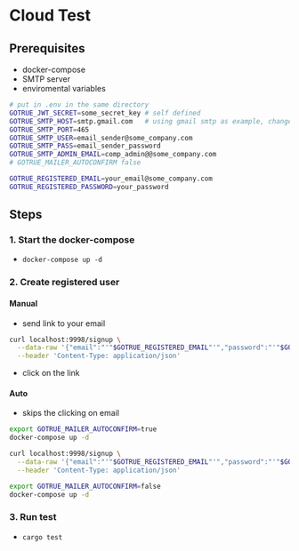 # Cloud Test

## Prerequisites
- docker-compose
- SMTP server
- enviromental variables
```bash
# put in .env in the same directory
GOTRUE_JWT_SECRET=some_secret_key # self defined
GOTRUE_SMTP_HOST=smtp.gmail.com   # using gmail smtp as example, change if needed
GOTRUE_SMTP_PORT=465
GOTRUE_SMTP_USER=email_sender@some_company.com
GOTRUE_SMTP_PASS=email_sender_password
GOTRUE_SMTP_ADMIN_EMAIL=comp_admin@@some_company.com
# GOTRUE_MAILER_AUTOCONFIRM false

GOTRUE_REGISTERED_EMAIL=your_email@some_company.com
GOTRUE_REGISTERED_PASSWORD=your_password
```

## Steps

### 1. Start the docker-compose
- `docker-compose up -d`

### 2. Create registered user

#### Manual
- send link to your email
```bash
curl localhost:9998/signup \
  --data-raw '{"email":"'"$GOTRUE_REGISTERED_EMAIL"'","password":"'"$GOTRUE_REGISTERED_PASSWORD"'"}' \
  --header 'Content-Type: application/json'
```
- click on the link

#### Auto
- skips the clicking on email
```bash
export GOTRUE_MAILER_AUTOCONFIRM=true
docker-compose up -d

curl localhost:9998/signup \
  --data-raw '{"email":"'"$GOTRUE_REGISTERED_EMAIL"'","password":"'"$GOTRUE_REGISTERED_PASSWORD"'"}' \
  --header 'Content-Type: application/json'

export GOTRUE_MAILER_AUTOCONFIRM=false
docker-compose up -d
```

### 3. Run test
- `cargo test`
